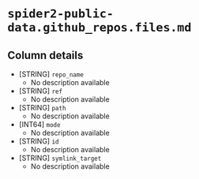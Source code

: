 # `spider2-public-data.github_repos.files.md`

## Column details

* [STRING]    `repo_name`
  - No description available
* [STRING]    `ref`
  - No description available
* [STRING]    `path`
  - No description available
* [INT64]    `mode`
  - No description available
* [STRING]    `id`
  - No description available
* [STRING]    `symlink_target`
  - No description available

